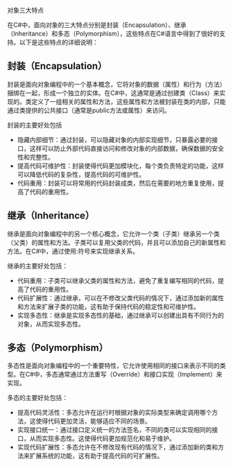 对象三大特点

在C#中，面向对象的三大特点分别是封装（Encapsulation）、继承（Inheritance）和多态（Polymorphism），这些特点在C#语言中得到了很好的支持。以下是这些特点的详细说明：

## 封装（Encapsulation）

封装是面向对象编程中的一个基本概念，它将对象的数据（属性）和行为（方法）捆绑在一起，形成一个独立的实体。在C#中，这通常是通过创建类（Class）来实现的。类定义了一组相关的属性和方法，这些属性和方法被封装在类的内部，只能通过类提供的公共接口（通常是public方法或属性）来访问。

封装的主要好处包括

- 隐藏内部细节：通过封装，可以隐藏对象的内部实现细节，只暴露必要的接口，这样可以防止外部代码直接访问和修改对象的内部数据，确保数据的安全性和完整性。
- 提高代码可维护性：封装使得代码更加模块化，每个类负责特定的功能，这样可以降低代码的复杂性，提高代码的可维护性。
- 代码重用：封装可以将常用的代码封装成类，然后在需要的地方重复使用，提高了代码的重用性。

## 继承（Inheritance）

继承是面向对象编程中的另一个核心概念，它允许一个类（子类）继承另一个类（父类）的属性和方法。子类可以复用父类的代码，并且可以添加自己的新属性和方法。在C#中，通过使用:符号来实现继承关系。

继承的主要好处包括：

- 代码重用：子类可以继承父类的属性和方法，避免了重复编写相同的代码，提高了代码的重用性。
- 代码扩展性：通过继承，可以在不修改父类代码的情况下，通过添加新的属性和方法来扩展子类的功能，这有助于保持代码的稳定性和可维护性。
- 实现多态性：继承是实现多态性的基础，通过继承可以创建出具有不同行为的对象，从而实现多态性。

## 多态（Polymorphism）

多态性是面向对象编程中的一个重要特性，它允许使用相同的接口来表示不同的类型。在C#中，多态通常通过方法重写（Override）和接口实现（Implement）来实现。

多态的主要好处包括：

- 提高代码灵活性：多态允许在运行时根据对象的实际类型来确定调用哪个方法，这使得代码更加灵活，能够适应不同的场景。
- 实现接口统一：通过接口定义统一的方法签名，不同的类可以实现相同的接口，从而实现多态性。这使得代码更加规范化和易于维护。
- 实现代码扩展性：多态允许在不修改现有代码的情况下，通过添加新的类和方法来扩展系统的功能，这有助于提高代码的可扩展性。
